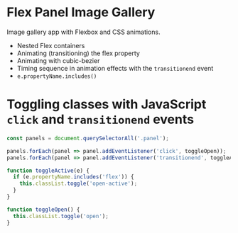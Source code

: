 # Flex Panel Image Gallery
Image gallery app with Flexbox and CSS animations.

* Nested Flex containers
* Animating (transitioning) the flex property
* Animating with cubic-bezier
* Timing sequence in animation effects with the `transitionend` event
* `e.propertyName.includes()`

# Toggling classes with JavaScript `click` and `transitionend` events

```js
const panels = document.querySelectorAll('.panel');

panels.forEach(panel => panel.addEventListener('click', toggleOpen));
panels.forEach(panel => panel.addEventListener('transitionend', toggleActive));

function toggleActive(e) {
  if (e.propertyName.includes('flex')) {
    this.classList.toggle('open-active');
  }
}

function toggleOpen() {
  this.classList.toggle('open');
}

```

